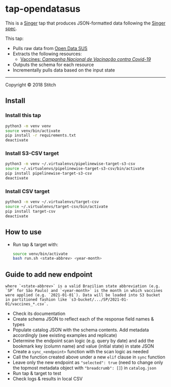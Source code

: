 # tap-opendatasus

This is a [Singer](https://singer.io) tap that produces JSON-formatted data
following the [Singer
spec](https://github.com/singer-io/getting-started/blob/master/SPEC.md).

This tap:

- Pulls raw data from [Open Data SUS](https://opendatasus.saude.gov.br/)
- Extracts the following resources:
  - [Vaccines: _Campanha Nacional de Vacinação contra Covid-19_](https://opendatasus.saude.gov.br/dataset/covid-19-vacinacao)
- Outputs the schema for each resource
- Incrementally pulls data based on the input state

---

Copyright &copy; 2018 Stitch


## Install

### Install this tap
```bash
python3 -m venv venv
source venv/bin/activate
pip install -r requirements.txt
deactivate
```
### Install S3-CSV target
```bash
python3 -m venv ~/.virtualenvs/pipelinewise-target-s3-csv
source ~/.virtualenvs/pipelinewise-target-s3-csv/bin/activate
pip install pipelinewise-target-s3-csv
deactivate
```
### Install CSV target
```bash
python3 -m venv ~/.virtualenvs/target-csv
source ~/.virtualenvs/target-csv/bin/activate
pip install target-csv
deactivate
```

## How to use
- Run tap & target with:
    ```bash
    source venv/bin/activate
    bash run.sh <state-abbrev> <year-month>
    ```

## Guide to add new endpoint
    where `<state-abbrev>` is a valid Brazilian state abbreviation (e.g. `SP` for São Paulo) and `<year-month>` is the month in which vaccines were applied (e.g. `2021-01-01`). Data will be loaded into S3 bucket in partitioned fashion like `s3-bucket/.../SP/2021-01-01/vaccines_*.csv`.

- Check its documentation
- Create schema JSON to reflect each of the response field names & types
- Populate catalog JSON with the schema contents. Add metadata accordingly (see existing examples and replicate)
- Determine the endpoint scan logic (e.g. query by date) and add the bookmark key (column name) and value (initial state) in state JSON
- Create a `sync_<endpoint>` function with the scan logic as needed
- Call the function created above under a new `elif` clause in `sync` function
- Leave only the new endpoint as `"selected": true` (need to change only the topmost metadata object with `"breadcrumb": []`) in `catalog.json`
- Run tap & target to test
- Check logs & results in local CSV
